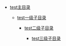 - [test主目录](test_doc/qwer.md)

  - [test一级子目录](test_doc/qwer.md)

    - [test二级子目录](test_doc/qwer.md)

      - [test三级子目录](test_doc/qwer.md)

